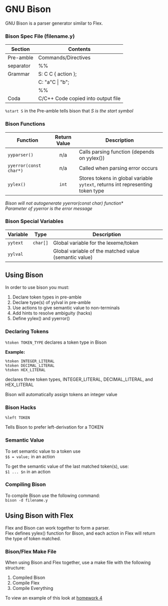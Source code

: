 # GNU Bison 
GNU Bison is a parser generator similar to Flex. 

### Bison Spec File (filename.y) 
| Section | Contents | 
|---------|----------|
|Pre-amble| Commands/Directives | 
|separator|%%|
|Grammar| S: C C { action };|
||C: "a"C \| "b";|
||%%|
|Coda| C/C++ Code copied into output file |

``%start S`` in the Pre-amble tells bison that *S is the start symbol*

### Bison Functions 
| Function | Return Value | Description | 
|----------|:--------------:|-------------|
| ```yyparser()```| n/a | Calls parsing function (depends on yylex())|
| ```yyerror(const char*)``` |n/a|Called when parsing error occurs|
| ```yylex()``` | ```int``` | Stores tokens in global variable ```yytext```, returns int representing token type |

**Bison will not autogenerate yyerror(const char*) function**   
*Parameter of yyerror is the error message*

### Bison Special Variables 
| Variable | Type | Description | 
|----------|:----:|-------------|
| ```yytext```|```char[]```| Global variable for the lexeme/token |
|```yylval```||Global variable of the matched value (semantic value) |

## Using Bison 
In order to use bison you must: 
1. Declare token types in pre-amble 
2. Declare type(s) of yylval in pre-amble 
3. Use actions to give semantic value to non-terminals 
4. Add hints to resolve ambiguity (hacks) 
5. Define yylex() and yyerror()

### Declaring Tokens 
```%token TOKEN_TYPE``` declares a token type in Bison   

**Example:** 
```
%token INTEGER_LITERAL
%token DECIMAL_LITERAL
%token HEX_LITERAL 
```
declares three token types, INTEGER_LITERAL, DECIMAL_LITERAL, and HEX_LITERAL

Bison will automatically assign tokens an integer value 


### Bison Hacks 
``` 
%left TOKEN 
```
Tells Bison to prefer left-derivation for a TOKEN 

### Semantic Value 
To set semantic value to a token use    
```$$ = value;``` in an action 

To get the semantic value of the last matched token(s), use:    
```$1 ... $n``` in an action  
 
### Compiling Bison 
To compile Bison use the following command:    
```bison -d filename.y```

## Using Bison with Flex 
Flex and Bison can work together to form a parser.   
Flex defines yylex() function for Bison, and each action in Flex will return the type of token matched. 

### Bison/Flex Make File 
When using Bison and Flex together, use a make file with the following structure:
1. Compiled Bison 
2. Compile Flex 
3. Compile Everything

To view an example of this look at [homework 4](https://github.com/mwrouse/mst-classes/assignments/hw4)

